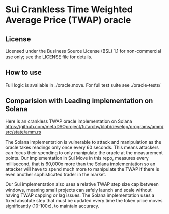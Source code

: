 # Sui Crankless Time Weighted Average Price (TWAP) oracle

## License
Licensed under the Business Source License (BSL) 1.1 for non-commercial use only; see the LICENSE file for details.

## How to use
Full logic is available in ./oracle.move. For full test suite see ./oracle-tests/

## Comparision with Leading implementation on Solana
Here is an crankless TWAP oracle implementation on Solana https://github.com/metaDAOproject/futarchy/blob/develop/programs/amm/src/state/amm.rs

The Solana implementation is vulnerable to attack and manipulation as the oracle takes readings only once every 60 seconds. This means attackers can focus their spending to only manipulate the oracle at the measurement points. Our implementation in Sui Move in this repo, measures every millisecond, that is 60,000x more than the Solana implementation so an attacker will have to spend much more to manipulate the TWAP if there is even another sophisticated trader in the market.

Our Sui implementation also uses a relative TWAP step size cap between windows, meaning small projects can safely launch and scale without having TWAP capping or lag issues. The Solana implementation uses a fixed absolute step that must be updated every time the token price moves significantly (10-100x), to maintain accuracy. 








